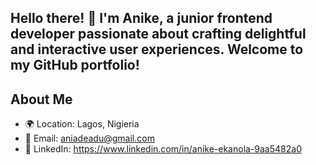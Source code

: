 ## Hello there! 👋 I'm Anike, a junior frontend developer passionate about crafting delightful and interactive user experiences. Welcome to my GitHub portfolio!

## About Me

- 🌍 Location: Lagos, Nigieria
- 📧 Email: aniadeadu@gmail.com
- 🔗 LinkedIn: https://www.linkedin.com/in/anike-ekanola-9aa5482a0


<!--
**aniadeadu/aniadeadu** is a ✨ _special_ ✨ repository because its `README.md` (this file) appears on your GitHub profile.

Here are some ideas to get you started:

- 🔭 I’m currently working on ...
- 🌱 I’m currently learning ...
- 👯 I’m looking to collaborate on ...
- 🤔 I’m looking for help with ...
- 💬 Ask me about ...
- 📫 How to reach me: ...
- 😄 Pronouns: ...
- ⚡ Fun fact: ...
-->
